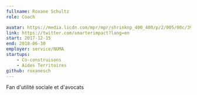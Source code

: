 ```yaml
---
fullname: Roxane Schultz
role: Coach

avatar: https://media.licdn.com/mpr/mpr/shrinknp_400_400/p/2/005/00c/39a/028a25f.jpg
link: https://twitter.com/smarterimpact?lang=en
start: 2017-12-15
end: 2018-06-30
employer: service/NUMA
startups:
    - Co-construisons
    - Aides Territoires
github: roxanesch
---
```


Fan d'utilité sociale et d'avocats
